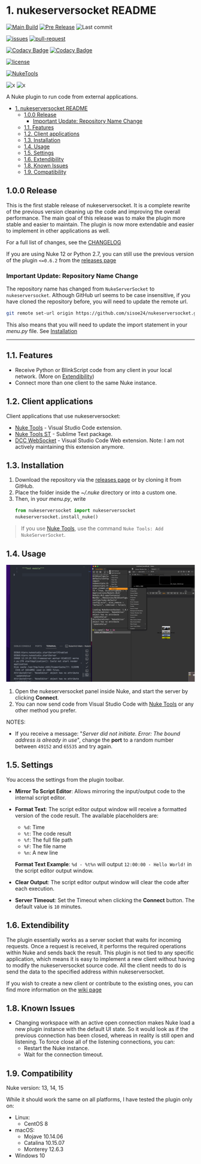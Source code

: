 # 1. nukeserversocket README

[![Main Build](https://img.shields.io/github/v/release/sisoe24/nukeserversocket?label=stable)](https://github.com/sisoe24/nukeserversocket/releases)
[![Pre Release](https://img.shields.io/github/v/release/sisoe24/nukeserversocket?label=pre-release&include_prereleases)](https://github.com/sisoe24/nukeserversocket/releases)
![Last commit](https://img.shields.io/github/last-commit/sisoe24/nukeserversocket)

[![issues](https://img.shields.io/github/issues/sisoe24/nukeserversocket)](https://github.com/sisoe24/nukeserversocket/issues)
[![pull-request](https://img.shields.io/github/issues-pr/sisoe24/nukeserversocket)](https://github.com/sisoe24/nukeserversocket/pulls)

[![Codacy Badge](https://app.codacy.com/project/badge/Grade/5b59bd7f80c646a8b2b16ad4b8cba599)](https://www.codacy.com/gh/sisoe24/nukeserversocket/dashboard?utm_source=github.com&amp;utm_medium=referral&amp;utm_content=sisoe24/nukeserversocket&amp;utm_campaign=Badge_Grade)
[![Codacy Badge](https://app.codacy.com/project/badge/Coverage/5b59bd7f80c646a8b2b16ad4b8cba599)](https://www.codacy.com/gh/sisoe24/nukeserversocket/dashboard?utm_source=github.com&utm_medium=referral&utm_content=sisoe24/nukeserversocket&utm_campaign=Badge_Coverage)
<!-- [![DeepSource](https://deepsource.io/gh/sisoe24/nukeserversocket.svg/?label=active+issues&show_trend=true&token=D3BtO5z54YqAh2Fn2pTf9JKB)](https://deepsource.io/gh/sisoe24/nukeserversocket/?ref=repository-badge) -->

[![license](https://img.shields.io/github/license/sisoe24/nukeserversocket)](https://github.com/sisoe24/nukeserversocket/blob/main/LICENSE)

[![NukeTools](https://img.shields.io/github/v/release/sisoe24/Nuke-Tools?label=NukeTools)](https://marketplace.visualstudio.com/items?itemName=virgilsisoe.nuke-tools)


![x](https://img.shields.io/badge/Python-3.*-success)
![x](https://img.shields.io/badge/Nuke-_13_|_14_|_15-yellow)

A Nuke plugin to run code from external applications.

- [1. nukeserversocket README](#1-nukeserversocket-readme)
  - [1.0.0 Release](#100-release)
    - [Important Update: Repository Name Change](#important-update-repository-name-change)
  - [1.1. Features](#11-features)
  - [1.2. Client applications](#12-client-applications)
  - [1.3. Installation](#13-installation)
  - [1.4. Usage](#14-usage)
  - [1.5. Settings](#15-settings)
  - [1.6. Extendibility](#16-extendibility)
  - [1.8. Known Issues](#18-known-issues)
  - [1.9. Compatibility](#19-compatibility)

## 1.0.0 Release

This is the first stable release of nukeserversocket. It is a complete rewrite of the previous version cleaning up the code and improving the overall performance. The main goal of this release was to make the plugin more stable and easier to maintain. The plugin is now more extendable and easier to implement in other applications as well.

For a full list of changes, see the [CHANGELOG](TODO)

If you are using Nuke 12 or Python 2.7, you can still use the previous version of the plugin `<=0.6.2` from the [releases page](https://github.com/sisoe24/nukeserversocket/releases)

### Important Update: Repository Name Change

The repository name has changed from `NukeServerSocket` to `nukeserversocket`. Although GitHub url seems to be case insensitive, if you have cloned the repository before, you will need to update the remote url.

```bash
git remote set-url origin https://github.com/sisoe24/nukeserversocket.git
```

This also means that you will need to update the import statement in your _menu.py_ file. See [Installation](#13-installation)

---

## 1.1. Features

- Receive Python or BlinkScript code from any client in your local network. (More on [Extendibility](#16-extendibility))
- Connect more than one client to the same Nuke instance.

## 1.2. Client applications

Client applications that use nukeserversocket:

- [Nuke Tools](https://marketplace.visualstudio.com/items?itemName=virgilsisoe.nuke-tools) - Visual Studio Code extension.
- [Nuke Tools ST](https://packagecontrol.io/packages/NukeToolsST) - Sublime Text package.
- [DCC WebSocket](https://marketplace.visualstudio.com/items?itemName=virgilsisoe.dcc-websocket) - Visual Studio Code Web extension. Note: I am not actively maintaining this extension anymore.

## 1.3. Installation

1. Download the repository via the [releases page](https://github.com/sisoe24/nukeserversocket/releases) or by cloning it from GitHub.
2. Place the folder inside the _~/.nuke_ directory or into a custom one.
3. Then, in your _menu.py_, write
     ```python
     from nukeserversocket import nukeserversocket
     nukeserversocket.install_nuke()
     ```

> If you use [Nuke Tools](https://marketplace.visualstudio.com/items?itemName=virgilsisoe.nuke-tools), use the command `Nuke Tools: Add NukeServerSocket`.

## 1.4. Usage

![Execute Code](images/run_code.gif)

1. Open the nukeserversocket panel inside Nuke, and start the server by clicking **Connect**.
2. You can now send code from Visual Studio Code with [Nuke Tools](https://marketplace.visualstudio.com/items?itemName=virgilsisoe.nuke-tools) or any other method you prefer.

NOTES:

- If you receive a message: "_Server did not initiate. Error: The bound address is already in use_", change the **port** to a random number between `49152` and `65535` and try again.

## 1.5. Settings

You access the settings from the plugin toolbar.

- **Mirror To Script Editor**: Allows mirroring the input/output code to the internal script editor.
- **Format Text**: The script editor output window will receive a formatted version of the code result. The available placeholders are:

  - `%d`: Time
  - `%t`: The code result
  - `%f`: The full file path
  - `%F`: The file name
  - `%n`: A new line

   **Format Text Example**: `%d - %t%n` will output `12:00:00 - Hello World!` in the script editor output window.

- **Clear Output**: The script editor output window will clear the code after each execution.

- **Server Timeout**: Set the Timeout when clicking the **Connect** button. The default value is `10` minutes.

## 1.6. Extendibility

The plugin essentially works as a server socket that waits for incoming requests. Once a request is received, it performs the required operations within Nuke and sends back the result. This plugin is not tied to any specific application, which means it is easy to implement a new client without having to modify the nukeserversocket source code. All the client needs to do is send the data to the specified address within nukeserversocket.

If you wish to create a new client or contribute to the existing ones, you can find more information on the [wiki page](https://github.com/sisoe24/nukeserversocket/wiki/Create-custom-client)

## 1.8. Known Issues

- Changing workspace with an active open connection makes Nuke load a new plugin instance with the default UI state. So it would look as if the previous connection has been closed, whereas in reality is still open and listening. To force close all of the listening connections, you can:
  - Restart the Nuke instance.
  - Wait for the connection timeout.

## 1.9. Compatibility

Nuke version: 13, 14, 15

While it should work the same on all platforms, I have tested the plugin only on:

- Linux:
  - CentOS 8
- macOS:
  - Mojave 10.14.06
  - Catalina 10.15.07
  - Monterey 12.6.3
- Windows 10
